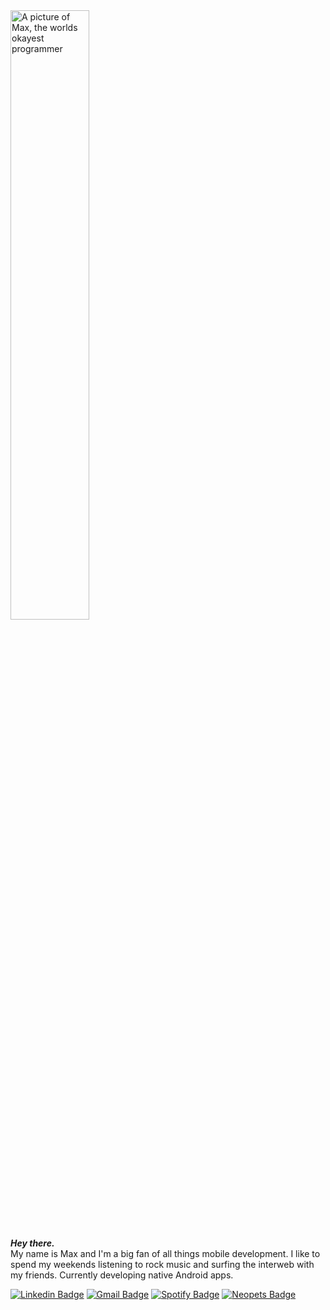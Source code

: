 <img src="https://user-images.githubusercontent.com/60585666/167315926-a2dfaad4-107e-4498-acf9-dcdbfa475b66.png" alt="A picture of Max, the worlds okayest programmer" align='center' width="50%">

***Hey there.*** <br>My name is Max and I'm a big fan of all things mobile development. I like to spend my weekends listening to rock music and surfing the interweb with my friends. Currently developing native Android apps. 

[![Linkedin Badge](https://img.shields.io/badge/-maxdkohl-blue?style=flat-square&logo=Linkedin&logoColor=white&link=https://www.linkedin.com/in/maxdkohl/)](https://www.linkedin.com/in/maxdkohl/) [![Gmail Badge](https://img.shields.io/badge/-maxdkohl@gmail.com-c14438?style=flat-square&logo=Gmail&logoColor=white&link=mailto:maxdkohl@gmail.com)](mailto:maxdkohl@gmail.com) [![Spotify Badge](https://img.shields.io/badge/-spotify-green?style=flat-square&logo=Spotify&logoColor=white&link=https://open.spotify.com/playlist/5VusokpgGmzXbmb2WLXQYN?si=92f575ccc919483d)](https://open.spotify.com/playlist/5VusokpgGmzXbmb2WLXQYN?si=92f575ccc919483d) [![Neopets Badge](https://img.shields.io/badge/-neopets-yellow?style=flat-square&logo=ApacheSpark&logoColor=white&link=http://www.neopets.com/userlookup.phtml?user=maxmondayz)](http://www.neopets.com/userlookup.phtml?user=maxmondayz)
